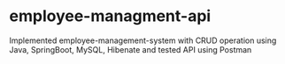 # employee-managment-api
Implemented employee-management-system with CRUD operation using Java, SpringBoot, MySQL, Hibenate and tested API using Postman
